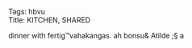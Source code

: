Tags: hbvu  
Title: KITCHEN, SHARED  
  
dinner with fertig™vahakangas. ah bonsu& Atilde ;&sect; a  
